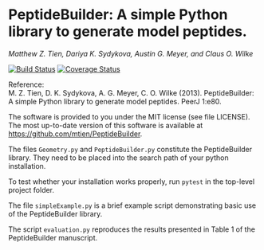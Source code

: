 # PeptideBuilder: A simple Python library to generate model peptides.

*Matthew Z. Tien, Dariya K. Sydykova, Austin G. Meyer, and Claus O. Wilke*

[![Build Status](https://travis-ci.org/clauswilke/PeptideBuilder.svg?branch=master)](https://travis-ci.org/clauswilke/PeptideBuilder)
[![Coverage Status](https://img.shields.io/codecov/c/github/clauswilke/PeptideBuilder/master.svg)](https://codecov.io/github/clauswilke/PeptideBuilder?branch=master)


Reference:  
M. Z. Tien, D. K. Sydykova, A. G. Meyer, C. O. Wilke (2013). PeptideBuilder:
A simple Python library to generate model peptides. PeerJ 1:e80.

The software is provided to you under the MIT license (see file LICENSE).
The most up-to-date version of this software is available at
https://github.com/mtien/PeptideBuilder.

The files `Geometry.py` and `PeptideBuilder.py` constitute the PeptideBuilder
library. They need to be placed into the search path of your python
installation.

To test whether your installation works properly, run `pytest` in the top-level project folder.

The file `simpleExample.py` is a brief example script demonstrating
basic use of the PeptideBuilder library.

The script `evaluation.py` reproduces the results presented in Table 1 of the
PeptideBuilder manuscript.
